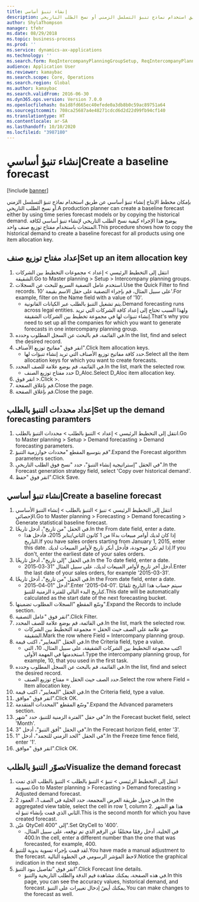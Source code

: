 ```yaml
---
title: إنشاء تنبؤ أساسي
description: بإمكان مخطط الإنتاج إنشاء تنبؤ أساسي عن طريق استخدام نماذج تنبؤ التسلسل الزمني أو نسخ الطلب التاريخي.
author: ShylaThompson
manager: tfehr
ms.date: 08/29/2018
ms.topic: business-process
ms.prod: ''
ms.service: dynamics-ax-applications
ms.technology: ''
ms.search.form: ReqIntercompanyPlanningGroupSetup, ReqIntercompanyPlanningGroupAllocKeys, ReqDemPlanForecastParameters, ReqDemPlanCreateForecastDialog, SysQueryForm, ReqDemPlanForecastViewer
audience: Application User
ms.reviewer: kamaybac
ms.search.scope: Core, Operations
ms.search.region: Global
ms.author: kamaybac
ms.search.validFrom: 2016-06-30
ms.dyn365.ops.version: Version 7.0.0
ms.openlocfilehash: 0a1d8fd665ec40efede0a3db8b0c59ac89751a64
ms.sourcegitcommit: 708ca25687a4e48271cdcd6d2d22d99fb94cf140
ms.translationtype: HT
ms.contentlocale: ar-SA
ms.lasthandoff: 10/10/2020
ms.locfileid: "3987180"
---
```

# <a name="create-a-baseline-forecast"></a><span data-ttu-id="e5d40-103">إنشاء تنبؤ أساسي</span><span class="sxs-lookup"><span data-stu-id="e5d40-103">Create a baseline forecast</span></span>

[!include [banner](../../includes/banner.md)]

<span data-ttu-id="e5d40-104">بإمكان مخطط الإنتاج إنشاء تنبؤ أساسي عن طريق استخدام نماذج تنبؤ التسلسل الزمني أو نسخ الطلب التاريخي.</span><span class="sxs-lookup"><span data-stu-id="e5d40-104">A production planner can create a baseline forecast either by using time series forecast models or by copying the historical demand.</span></span> <span data-ttu-id="e5d40-105">يوضح هذا الإجراء كيفية نسخ الطلب التاريخي لإنشاء تنبؤ أساسي لكافة المنتجات باستخدام مفتاح توزيع صنف واحد.</span><span class="sxs-lookup"><span data-stu-id="e5d40-105">This procedure shows how to copy the historical demand to create a baseline forecast for all products using one item allocation key.</span></span> 


## <a name="set-up-an-item-allocation-key"></a><span data-ttu-id="e5d40-106">إعداد مفتاح توزيع صنف</span><span class="sxs-lookup"><span data-stu-id="e5d40-106">Set up an item allocation key</span></span>
1. <span data-ttu-id="e5d40-107">انتقل إلى التخطيط الرئيسي‬ > إعداد > مجموعات التخطيط بين الشركات الشقيقة.</span><span class="sxs-lookup"><span data-stu-id="e5d40-107">Go to Master planning > Setup > Intercompany planning groups.</span></span>
2. <span data-ttu-id="e5d40-108">استخدم عامل التصفية السريع للبحث عن السجلات.</span><span class="sxs-lookup"><span data-stu-id="e5d40-108">Use the Quick Filter to find records.</span></span> <span data-ttu-id="e5d40-109">على سبيل المثال، قم بإجراء التصفية على حقل الاسم بقيمة '10'.</span><span class="sxs-lookup"><span data-stu-id="e5d40-109">For example, filter on the Name field with a value of '10'.</span></span>
    * <span data-ttu-id="e5d40-110">يتم تشغيل التنبؤ بالطلب عبر الكيانات القانونية.</span><span class="sxs-lookup"><span data-stu-id="e5d40-110">Demand forecasting runs across legal entities.</span></span> <span data-ttu-id="e5d40-111">ولهذا السبب تحتاج إلى إعداد كافة الشركات التي تريد إنشاء تنبؤات لها في مجموعة تخطيط بين الشركات الشقيقة‬.</span><span class="sxs-lookup"><span data-stu-id="e5d40-111">That's why you need to set up all the companies for which you want to generate forecasts in one intercompany planning group.</span></span>  
3. <span data-ttu-id="e5d40-112">في القائمة، قم بالبحث عن السجل المطلوب وحدده.</span><span class="sxs-lookup"><span data-stu-id="e5d40-112">In the list, find and select the desired record.</span></span>
4. <span data-ttu-id="e5d40-113">انقر فوق "مفاتيح توزيع الأصناف".</span><span class="sxs-lookup"><span data-stu-id="e5d40-113">Click Item allocation keys.</span></span>
    * <span data-ttu-id="e5d40-114">حدد كافة مفاتيح توزيع الأصناف التي تريد إنشاء تنبؤات لها.</span><span class="sxs-lookup"><span data-stu-id="e5d40-114">Select all the item allocation keys for which you want to create forecasts.</span></span>  
5. <span data-ttu-id="e5d40-115">في القائمة، قم بوضع علامة للصف المحدد.</span><span class="sxs-lookup"><span data-stu-id="e5d40-115">In the list, mark the selected row.</span></span>
    * <span data-ttu-id="e5d40-116">حدد مفتاح توزيع الصنف D_Aloc.</span><span class="sxs-lookup"><span data-stu-id="e5d40-116">Select D_Aloc item allocation key.</span></span>  
6. <span data-ttu-id="e5d40-117">انقر فوق >.</span><span class="sxs-lookup"><span data-stu-id="e5d40-117">Click >.</span></span>
7. <span data-ttu-id="e5d40-118">قم بإغلاق الصفحة.</span><span class="sxs-lookup"><span data-stu-id="e5d40-118">Close the page.</span></span>
8. <span data-ttu-id="e5d40-119">قم بإغلاق الصفحة.</span><span class="sxs-lookup"><span data-stu-id="e5d40-119">Close the page.</span></span>

## <a name="set-up-the-demand-forecasting-paramters"></a><span data-ttu-id="e5d40-120">إعداد محددات التنبؤ بالطلب</span><span class="sxs-lookup"><span data-stu-id="e5d40-120">Set up the demand forecasting paramters</span></span>
1. <span data-ttu-id="e5d40-121">انتقل إلى ‏‫التخطيط الرئيسي > إعداد > التنبؤ بالطلب‬ > محددات التنبؤ بالطلب‬.</span><span class="sxs-lookup"><span data-stu-id="e5d40-121">Go to Master planning > Setup > Demand forecasting > Demand forecasting parameters.</span></span>
2. <span data-ttu-id="e5d40-122">قم بتوسيع المقطع "محددات خوارزمية التنبؤ‬".</span><span class="sxs-lookup"><span data-stu-id="e5d40-122">Expand the Forecast algorithm parameters section.</span></span>
3. <span data-ttu-id="e5d40-123">في الحقل "إستراتيجية إنشاء ‏‫التنبؤ‬"، حدد "نسخ فوق الطلب التاريخي‬".</span><span class="sxs-lookup"><span data-stu-id="e5d40-123">In the Forecast generation strategy field, select 'Copy over historical demand'.</span></span>
4. <span data-ttu-id="e5d40-124">انقر فوق "حفظ".</span><span class="sxs-lookup"><span data-stu-id="e5d40-124">Click Save.</span></span>

## <a name="create-a-baseline-forecast"></a><span data-ttu-id="e5d40-125">إنشاء تنبؤ أساسي</span><span class="sxs-lookup"><span data-stu-id="e5d40-125">Create a baseline forecast</span></span>
1. <span data-ttu-id="e5d40-126">انتقل إلى ‏‫التخطيط الرئيسي > تنبؤ‬ > التنبؤ بالطلب > إنشاء التنبؤ الأساسي الإحصائي‬.</span><span class="sxs-lookup"><span data-stu-id="e5d40-126">Go to Master planning > Forecasting > Demand forecasting > Generate statistical baseline forecast.</span></span>
2. <span data-ttu-id="e5d40-127">في الحقل "من تاريخ"، أدخل تاريخًا.</span><span class="sxs-lookup"><span data-stu-id="e5d40-127">In the From date field, enter a date.</span></span>
    * <span data-ttu-id="e5d40-128">إذا كان لديك أوامر مبيعات بدءًا من 1 كانون الثاني/يناير 2015، فأدخل هذا التاريخ.</span><span class="sxs-lookup"><span data-stu-id="e5d40-128">If you have sales orders starting from January 1, 2015, enter this date.</span></span> <span data-ttu-id="e5d40-129">إذا لم تكن موجودة، فأدخل أبكر تاريخ لأوامر المبيعات لديك.</span><span class="sxs-lookup"><span data-stu-id="e5d40-129">If you don't, enter the earliest date of your sales orders.</span></span>  
3. <span data-ttu-id="e5d40-130">في الحقل "إلى تاريخ"، أدخل تاريخًا.</span><span class="sxs-lookup"><span data-stu-id="e5d40-130">In the To date field, enter a date.</span></span>
    * <span data-ttu-id="e5d40-131">أدخل آخر تاريخ لأوامر المبيعات لديك، على سبيل المثال "31-03-2015.</span><span class="sxs-lookup"><span data-stu-id="e5d40-131">Enter the last date of your sales orders, for example '2015-03-31'.</span></span>  
4. <span data-ttu-id="e5d40-132">في الحقل "من تاريخ"، أدخل تاريخًا.</span><span class="sxs-lookup"><span data-stu-id="e5d40-132">In the From date field, enter a date.</span></span>
    * <span data-ttu-id="e5d40-133">أدخل "01-04-2015".</span><span class="sxs-lookup"><span data-stu-id="e5d40-133">Enter '2015-04-01'.</span></span> <span data-ttu-id="e5d40-134">سيتم حساب هذا التاريخ تلقائيًا كتاريخ البدء التالي للفترة الزمنية‬ للتنبؤ‬‬.</span><span class="sxs-lookup"><span data-stu-id="e5d40-134">This date will be automatically calculated as the start date of the next forecasting bucket.</span></span>  
5. <span data-ttu-id="e5d40-135">وسّع المقطع "السجلات المطلوب تضمينها‬".</span><span class="sxs-lookup"><span data-stu-id="e5d40-135">Expand the Records to include section.</span></span>
6. <span data-ttu-id="e5d40-136">انقر فوق "عامل التصفية".</span><span class="sxs-lookup"><span data-stu-id="e5d40-136">Click Filter.</span></span>
7. <span data-ttu-id="e5d40-137">في القائمة، قم بوضع علامة للصف المحدد.</span><span class="sxs-lookup"><span data-stu-id="e5d40-137">In the list, mark the selected row.</span></span>
    * <span data-ttu-id="e5d40-138">ضع علامة على الصف حيث الحقل = مجموعة التخطيط بين الشركات الشقيقة.</span><span class="sxs-lookup"><span data-stu-id="e5d40-138">Mark the row where Field = Intercompany planning group.</span></span>  
8. <span data-ttu-id="e5d40-139">في الحقل "المعايير"، اكتب قيمة.</span><span class="sxs-lookup"><span data-stu-id="e5d40-139">In the Criteria field, type a value.</span></span>
    * <span data-ttu-id="e5d40-140">اكتب مجموعة التخطيط بين الشركات الشقيقة، على سبيل المثال، 10، التي استخدمتها في المهمة الأولى.</span><span class="sxs-lookup"><span data-stu-id="e5d40-140">Type the intercompany planning group, for example, 10, that you used in the first task.</span></span>  
9. <span data-ttu-id="e5d40-141">في القائمة، قم بالبحث عن السجل المطلوب وحدده.</span><span class="sxs-lookup"><span data-stu-id="e5d40-141">In the list, find and select the desired record.</span></span>
    * <span data-ttu-id="e5d40-142">حدد الصف حيث الحقل = مفتاح توزيع الصنف.</span><span class="sxs-lookup"><span data-stu-id="e5d40-142">Select the row where Field = Item allocation key.</span></span>  
10. <span data-ttu-id="e5d40-143">في الحقل "المعايير"، اكتب قيمة.</span><span class="sxs-lookup"><span data-stu-id="e5d40-143">In the Criteria field, type a value.</span></span>
11. <span data-ttu-id="e5d40-144">انقر فوق "موافق".</span><span class="sxs-lookup"><span data-stu-id="e5d40-144">Click OK.</span></span>
12. <span data-ttu-id="e5d40-145">وسّع المقطع "المحددات المتقدمة‬".</span><span class="sxs-lookup"><span data-stu-id="e5d40-145">Expand the Advanced parameters section.</span></span>
13. <span data-ttu-id="e5d40-146">في حقل "الفترة الزمنية‬ للتنبؤ‬‬، حدد "شهر".</span><span class="sxs-lookup"><span data-stu-id="e5d40-146">In the Forecast bucket field, select 'Month'.</span></span>
14. <span data-ttu-id="e5d40-147">في الحقل "أفق التنبؤ‬"، أدخل "3".</span><span class="sxs-lookup"><span data-stu-id="e5d40-147">In the Forecast horizon field, enter '3'.</span></span>
15. <span data-ttu-id="e5d40-148">في الحقل "الحد الزمني للتجمد‬‬"، أدخل "1".</span><span class="sxs-lookup"><span data-stu-id="e5d40-148">In the Freeze time fence field, enter '1'.</span></span>
16. <span data-ttu-id="e5d40-149">انقر فوق "موافق".</span><span class="sxs-lookup"><span data-stu-id="e5d40-149">Click OK.</span></span>

## <a name="visualize-the-demand-forecast"></a><span data-ttu-id="e5d40-150">تصوّر التنبؤ بالطلب</span><span class="sxs-lookup"><span data-stu-id="e5d40-150">Visualize the demand forecast</span></span>
1. <span data-ttu-id="e5d40-151">انتقل إلى ‏‫التخطيط الرئيسي > تنبؤ‬ > التنبؤ بالطلب > ‏‫‏‫التنبؤ بالطلب‬ الذي تمت تسويته‬.</span><span class="sxs-lookup"><span data-stu-id="e5d40-151">Go to Master planning > Forecasting > Demand forecasting > Adjusted demand forecast.</span></span>
2. <span data-ttu-id="e5d40-152">في جدول طريقة العرض المجمعة، حدد الخلية في الصف 1، العمود 2.</span><span class="sxs-lookup"><span data-stu-id="e5d40-152">In the aggregated view table, select the cell in row 1, column 2.</span></span> <span data-ttu-id="e5d40-153">هذا هو الشهر الثاني الذي قمت بإنشاء تنبؤ له.</span><span class="sxs-lookup"><span data-stu-id="e5d40-153">This is the second month for which you have created forecast.</span></span>
3. <span data-ttu-id="e5d40-154">عيّن QtyCell إلى "400".</span><span class="sxs-lookup"><span data-stu-id="e5d40-154">Set QtyCell to '400'.</span></span>
    * <span data-ttu-id="e5d40-155">في الخلية، أدخل رقمًا مختلفًا عن الرقم الذي تم توقعه، على سبيل المثال، 400.</span><span class="sxs-lookup"><span data-stu-id="e5d40-155">In the cell, enter a different number than the one that was forecasted, for example, 400.</span></span>  
4. <span data-ttu-id="e5d40-156">لقد قمت بإجراء تسوية يدوية للتنبؤ.</span><span class="sxs-lookup"><span data-stu-id="e5d40-156">You have made a manual adjustment to the forecast.</span></span> <span data-ttu-id="e5d40-157">لاحظ المؤشر الرسومي في الخطوة التالية.</span><span class="sxs-lookup"><span data-stu-id="e5d40-157">Notice the graphical indication in the next step.</span></span>
5. <span data-ttu-id="e5d40-158">انقر فوق "تفاصيل بنود التنبؤ".</span><span class="sxs-lookup"><span data-stu-id="e5d40-158">Click Forecast line details.</span></span>
    * <span data-ttu-id="e5d40-159">في هذه الصفحة، يمكنك مشاهدة قيم الدقة والطلب التاريخية والتنبؤ.</span><span class="sxs-lookup"><span data-stu-id="e5d40-159">In this page, you can see the accuracy values, historical demand, and forecast.</span></span> <span data-ttu-id="e5d40-160">يمكنك أيضً إدخال تغييرات على التنبؤ.</span><span class="sxs-lookup"><span data-stu-id="e5d40-160">You can make changes to the forecast as well.</span></span>  

